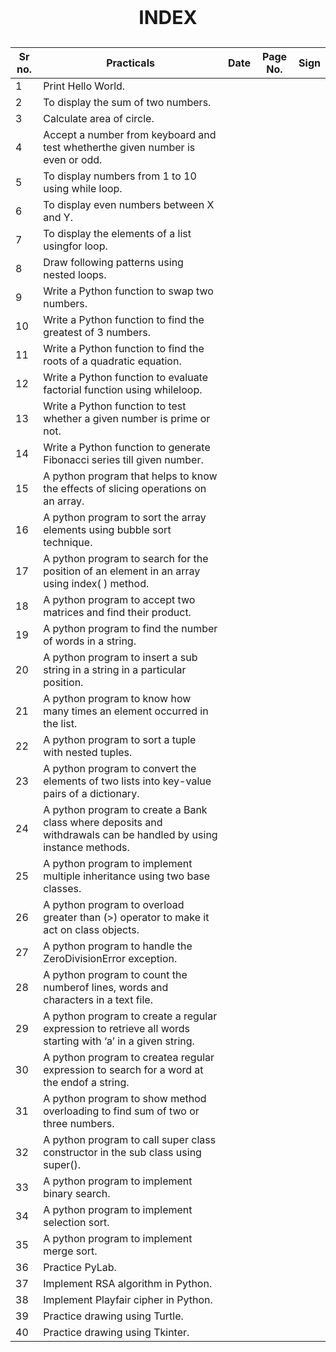 ## <p align="center" style="font-size:30px"><b>INDEX</b></p>


Sr no. | Practicals | Date | Page No. | Sign |
-------|------------|------|----------|-----|
1| Print Hello World.| | | 
2| To display the sum of two numbers.| | | 
3| Calculate area of circle.| | | 
4| Accept a number from keyboard and test whetherthe given number is even or odd.| | | 
5| To display numbers from 1 to 10 using while loop.| | | 
6| To display even numbers between X and Y.| | | 
7| To display the elements of a list usingfor loop.| | | 
8| Draw following patterns using nested loops.| | | 
9| Write a Python function to swap two numbers.| | | 
10| Write a Python function to find the greatest of 3 numbers.| | | 
11| Write a Python function to find the roots of a quadratic equation.| | | 
12| Write a Python function to evaluate factorial function using whileloop.| | | 
13| Write a Python function to test whether a given number is prime or not.| | | 
14| Write a Python function to generate Fibonacci series till given number.| | | 
15| A python program that helps to know the effects of slicing operations on an array.| | | 
16| A python program to sort the array elements using bubble sort technique.| | | 
17| A python program to search for the position of an element in an array using index( ) method.| | | 
18| A python program to accept two matrices and find their product.| | | 
19| A python program to find the number of words in a string.| | | 
20| A python program to insert a sub string in a string in a particular position.| | | 
21| A python program to know how many times an element occurred in the list.| | | 
22| A python program to sort a tuple with nested tuples.| | | 
23| A python program to convert the elements of two lists into key-value pairs of a dictionary.| | | 
24| A python program to create a Bank class where deposits and withdrawals can be handled by using instance methods.| | | 
25| A python program to implement multiple inheritance using two base classes.| | | 
26| A python program to overload greater than (>) operator to make it act on class objects.| | | 
27| A python program to handle the ZeroDivisionError exception.| | | 
28| A python program to count the numberof lines, words and characters in a text file.| | | 
29| A python program to create a regular expression to retrieve all words starting with ‘a’ in a given string.| | | 
30| A python program to createa regular expression to search for a word at the endof a string.| | | 
31| A python program to show method overloading to find sum of two or three numbers.| | | 
32| A python program to call super class constructor in the sub class using super().| | |
33| A python program to implement binary search.| | | 
34| A python program to implement selection sort.| | | 
35| A python program to implement merge sort.| | | 
36| Practice PyLab.| | | 
37| Implement RSA algorithm in Python.| | | 
38| Implement Playfair cipher in Python.| | | 
39| Practice drawing using Turtle.| | |
40| Practice drawing using Tkinter.| | | 

